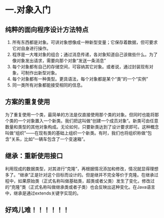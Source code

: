# 一.对象入门

## 纯粹的面向程序设计方法特点

1. 所有东西都是对象。可讲对象想像成一种新型变量；它保存着数据，但可要求它对自身进行操作。
2. 程序是一大堆对象的组合；通过消息传递，各对象知道自己该做些什么。为了像对象发出请求，需要向那个对象“发送一条消息”
3. 每个对象都有自己的存储空间，可容纳其它对象。或者说，通过封装现有对象，可制作出新型对象。
4. 每个对象都有一种类型。更具语法，每个对象都是某个“类”的一个“实例”
5. 同一类所有对象都能接受相同的信息。

## 方案的重复使用

为了重复使用一个类，最简单的方法是仅直接使用那个类的对象。但同时也能将那个类的一个对象置入一个新类。我们把这叫做“创建一个成员对象”。新类可由任意数量和类型的其他对象构成。无论如何，只要新类达到了设计要求即可。这种概念叫做“组织”——在现有类的基础上组织一个新类。有时，我们也将组织称做“包含”关系，比如“一辆车包含了一个变速箱”。

## 继承：重新使用接口

利用现成的数据类型，对其进行“克隆”，再根据情况添加和修改，情况就显得理想多了。“继承”正是针对这个目标而设计的。但是继并不完全等价于克隆。在继承过程中，如果原始类（正式名称叫做基础类，超类或者父类）发生了变化，修改过的“克隆”类（正式名称叫做继承类或者子类）也会反映出这种变化。在Java语言中，继承是通过extends关键字实现的。

## 好鸡儿难！！！！！！

